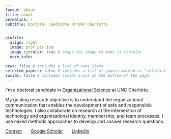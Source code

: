 ```yaml
---
layout: about
title: about
permalink: /
subtitle: Doctoral Candidate at UNC Charlotte


profile:
  align: right
  image: prof_pic.jpg
  image_circular: true # crops the image to make it circular
  more_info: 

news: false # includes a list of news items
selected_papers: false # includes a list of papers marked as "selected={true}"
social: false # includes social icons at the bottom of the page
---
```


I'm a doctoral candidate in [Organizational Science](https://orgscience.charlotte.edu) at UNC Charlotte. 

My guiding research objective is to understand the organizational communication that enables the development of safe and responsible technologies. I also collaborate on research at the intersection of technology and organizational identity, membership, and team processes. I use mixed methods approaches to develop and answer research questions. 

[Contact](mailto:jduran4@charlotte.edu) &nbsp; &nbsp; &nbsp; [Google Scholar](https://scholar.google.com/citations?user=cyvTTCgAAAAJ&hl=en) &nbsp; &nbsp; &nbsp;  [Linkedin](https://www.linkedin.com/in/jordan-duran)



